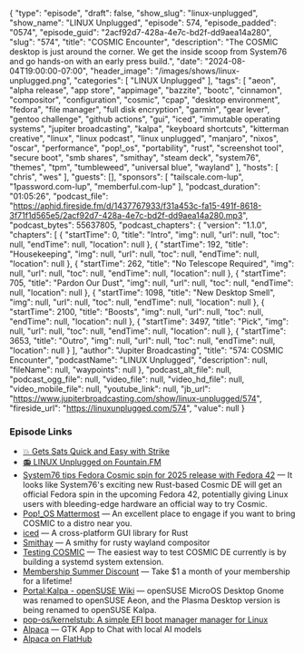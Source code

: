 {
  "type": "episode",
  "draft": false,
  "show_slug": "linux-unplugged",
  "show_name": "LINUX Unplugged",
  "episode": 574,
  "episode_padded": "0574",
  "episode_guid": "2acf92d7-428a-4e7c-bd2f-dd9aea14a280",
  "slug": "574",
  "title": "COSMIC Encounter",
  "description": "The COSMIC desktop is just around the corner. We get the inside scoop from System76 and go hands-on with an early press build.",
  "date": "2024-08-04T19:00:00-07:00",
  "header_image": "/images/shows/linux-unplugged.png",
  "categories": [
    "LINUX Unplugged"
  ],
  "tags": [
    "aeon",
    "alpha release",
    "app store",
    "appimage",
    "bazzite",
    "bootc",
    "cinnamon",
    "compositor",
    "configuration",
    "cosmic",
    "cpap",
    "desktop environment",
    "fedora",
    "file manager",
    "full disk encryption",
    "garmin",
    "gear lever",
    "gentoo challenge",
    "github actions",
    "gui",
    "iced",
    "immutable operating systems",
    "jupiter broadcasting",
    "kalpa",
    "keyboard shortcuts",
    "kitterman creative",
    "linux",
    "linux podcast",
    "linux unplugged",
    "manjaro",
    "nixos",
    "oscar",
    "performance",
    "pop!_os",
    "portability",
    "rust",
    "screenshot tool",
    "secure boot",
    "smb shares",
    "smithay",
    "steam deck",
    "system76",
    "themes",
    "tpm",
    "tumbleweed",
    "universal blue",
    "wayland"
  ],
  "hosts": [
    "chris",
    "wes"
  ],
  "guests": [],
  "sponsors": [
    "tailscale.com-lup",
    "1password.com-lup",
    "memberful.com-lup"
  ],
  "podcast_duration": "01:05:26",
  "podcast_file": "https://aphid.fireside.fm/d/1437767933/f31a453c-fa15-491f-8618-3f71f1d565e5/2acf92d7-428a-4e7c-bd2f-dd9aea14a280.mp3",
  "podcast_bytes": 55637805,
  "podcast_chapters": {
    "version": "1.1.0",
    "chapters": [
      {
        "startTime": 0,
        "title": "Intro",
        "img": null,
        "url": null,
        "toc": null,
        "endTime": null,
        "location": null
      },
      {
        "startTime": 192,
        "title": "Housekeeping",
        "img": null,
        "url": null,
        "toc": null,
        "endTime": null,
        "location": null
      },
      {
        "startTime": 262,
        "title": "No Telescope Required",
        "img": null,
        "url": null,
        "toc": null,
        "endTime": null,
        "location": null
      },
      {
        "startTime": 705,
        "title": "Pardon Our Dust",
        "img": null,
        "url": null,
        "toc": null,
        "endTime": null,
        "location": null
      },
      {
        "startTime": 1098,
        "title": "New Desktop Smell",
        "img": null,
        "url": null,
        "toc": null,
        "endTime": null,
        "location": null
      },
      {
        "startTime": 2100,
        "title": "Boosts",
        "img": null,
        "url": null,
        "toc": null,
        "endTime": null,
        "location": null
      },
      {
        "startTime": 3497,
        "title": "Pick",
        "img": null,
        "url": null,
        "toc": null,
        "endTime": null,
        "location": null
      },
      {
        "startTime": 3653,
        "title": "Outro",
        "img": null,
        "url": null,
        "toc": null,
        "endTime": null,
        "location": null
      }
    ],
    "author": "Jupiter Broadcasting",
    "title": "574: COSMIC Encounter",
    "podcastName": "LINUX Unplugged",
    "description": null,
    "fileName": null,
    "waypoints": null
  },
  "podcast_alt_file": null,
  "podcast_ogg_file": null,
  "video_file": null,
  "video_hd_file": null,
  "video_mobile_file": null,
  "youtube_link": null,
  "jb_url": "https://www.jupiterbroadcasting.com/show/linux-unplugged/574",
  "fireside_url": "https://linuxunplugged.com/574",
  "value": null
}


### Episode Links

* [💥 Gets Sats Quick and Easy with Strike](https://strike.me/ "💥 Gets Sats Quick and Easy with Strike")
* [📻 LINUX Unplugged on Fountain.FM](https://www.fountain.fm/show/dWiuBeqpDSM86AwXRXov "📻 LINUX Unplugged  on Fountain.FM")
* [System76 tips Fedora Cosmic spin for 2025 release with Fedora 42](https://www.notebookcheck.net/System76-tips-Fedora-Cosmic-spin-for-2025-release-with-Fedora-42.867943.0.html "System76 tips Fedora Cosmic spin for 2025 release with Fedora 42") — It looks like System76's exciting new Rust-based Cosmic DE will get an official Fedora spin in the upcoming Fedora 42, potentially giving Linux users with bleeding-edge hardware an official way to try Cosmic.
* [Pop!_OS Mattermost](https://chat.pop-os.org/ "Pop!_OS Mattermost") — An excellent place to engage if you want to bring COSMIC to a distro near you.
* [iced](https://iced.rs/ "iced") — A cross-platform GUI library for Rust
* [Smithay](https://github.com/Smithay/smithay "Smithay") — A smithy for rusty wayland compositor
* [Testing COSMIC](https://github.com/pop-os/cosmic-epoch?tab=readme-ov-file#testing "Testing COSMIC") — The easiest way to test COSMIC DE currently is by building a systemd system extension.
* [Membership Summer Discount](https://jupitersignal.memberful.com/checkout?plan=52946&coupon=summer "Membership Summer Discount") — Take $1 a month of your membership for a lifetime!
* [Portal:Kalpa - openSUSE Wiki](https://en.opensuse.org/Portal:Kalpa "Portal:Kalpa - openSUSE Wiki") — openSUSE MicroOS Desktop Gnome was renamed to openSUSE Aeon, and the Plasma Desktop version is being renamed to openSUSE Kalpa.
* [pop-os/kernelstub: A simple EFI boot manager manager for Linux](https://github.com/pop-os/kernelstub "pop-os/kernelstub: A simple EFI boot manager manager for Linux")
* [Alpaca](https://jeffser.com/alpaca/ "Alpaca") — GTK App to Chat with local AI models
* [Alpaca on FlatHub](https://flathub.org/apps/com.jeffser.Alpaca "Alpaca on FlatHub")
